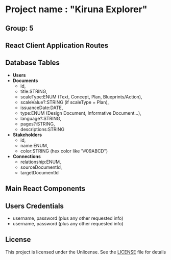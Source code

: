 # Project name : "Kiruna Explorer"

## Group: 5

## React Client Application Routes

## Database Tables

-   **Users**
-   **Documents**
    -   id,
    -   title:STRING,
    -   scaleType:ENUM (Text, Concept, Plan, Blueprints/Action),
    -   scaleValue?:STRING (if scaleType = Plan),
    -   issuanceDate:DATE,
    -   type:ENUM (Design Document, Informative Document...),
    -   language?:STRING,
    -   pages?:STRING,
    -   descriptions:STRING
-   **Stakeholders**
    -   id,
    -   name:ENUM,
    -   color:STRING (hex color like "#09ABCD")
-   **Connections**
    -   relationship:ENUM,
    -   sourceDocumentId,
    -   targetDocumentId

## Main React Components

## Users Credentials

-   username, password (plus any other requested info)
-   username, password (plus any other requested info)

## License

This project is licensed under the Unlicense. See the [LICENSE](./LICENSE) file for details

